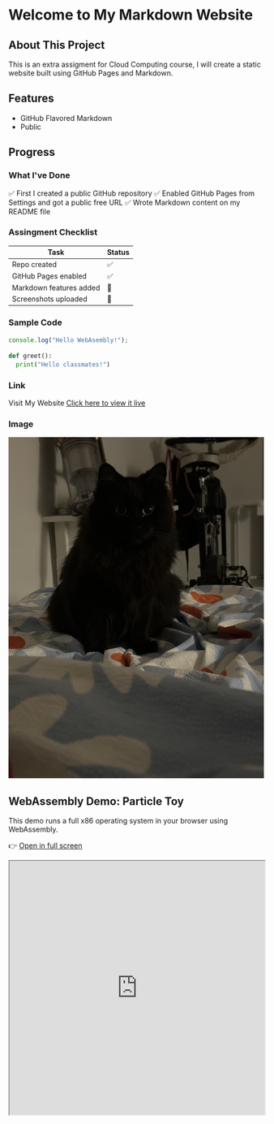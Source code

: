 # Welcome to My Markdown Website

## About This Project
This is an extra assigment for Cloud Computing course, I will create a static website built using GitHub Pages and Markdown. 

## Features
- GitHub Flavored Markdown
- Public

## Progress
### What I've Done
✅  First I created a public GitHub repository
✅  Enabled GitHub Pages from Settings and got a public free URL
✅  Wrote Markdown content on my README file

### Assingment Checklist
| Task                      | Status |
|--------------------------|--------|
| Repo created             | ✅     |
| GitHub Pages enabled     | ✅     |
| Markdown features added  | 🔄     |
| Screenshots uploaded     | 🔄     |

### Sample Code
```javascript 
console.log("Hello WebAsembly!");
```

```python
def greet():
  print("Hello classmates!")
```

### Link
Visit My Website
[Click here to view it live](https://tecnopistacho.github.io/markdown-website/)


### Image
![Random Image](mochi.png)


## WebAssembly Demo: Particle Toy

This demo runs a full x86 operating system in your browser using WebAssembly.

👉 [Open in full screen](https://copy.sh/v86/)

<iframe src="https://copy.sh/v86/" width="100%" height="500px" title="x86 Emulator"></iframe>



